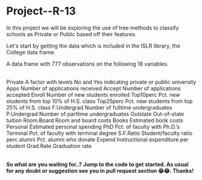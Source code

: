 # Project--R-13

<table>
In this project we will be exploring the use of tree methods to classify schools as Private or Public based off their features.

Let's start by getting the data which is included in the ISLR library, the College data frame.

A data frame with 777 observations on the following 18 variables.<br><br/>

Private A factor with levels No and Yes indicating private or public university<br>
Apps Number of applications received
Accept Number of applications accepted
Enroll Number of new students enrolled
Top10perc Pct. new students from top 10% of H.S. class
Top25perc Pct. new students from top 25% of H.S. class
F.Undergrad Number of fulltime undergraduates
P.Undergrad Number of parttime undergraduates
Outstate Out-of-state tuition
Room.Board Room and board costs
Books Estimated book costs
Personal Estimated personal spending
PhD Pct. of faculty with Ph.D.’s
Terminal Pct. of faculty with terminal degree
S.F.Ratio Student/faculty ratio
perc.alumni Pct. alumni who donate
Expend Instructional expenditure per student
Grad.Rate Graduation rate

</table>

**So what are you waiting for..? Jump to the code to get started. As usual for any doubt or suggestion see you in pull request section 😁😂. Thanks!**

